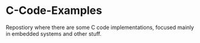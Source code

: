 # C-Code-Examples
Repostiory where there are some C code implementations, focused mainly in embedded systems and other stuff.
